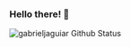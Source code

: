 ### Hello there! 🤙

![gabrieljaguiar Github Status](https://github-readme-stats.vercel.app/api?username=gabrieljaguiar&show_icons=true&theme=vision-friendly-dark)
